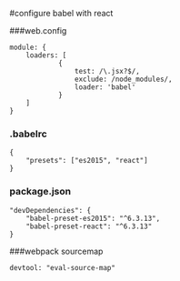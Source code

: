 #configure babel with react

###web.config
```
module: {
    loaders: [
            {
                test: /\.jsx?$/,
                exclude: /node_modules/,
                loader: 'babel'
            }
    ]
}
```

### .babelrc
```
{
    "presets": ["es2015", "react"]
}
```


### package.json

```
"devDependencies": {
    "babel-preset-es2015": "^6.3.13",
    "babel-preset-react": "^6.3.13"
}
```



###webpack sourcemap

```devtool: "eval-source-map"```
